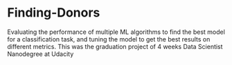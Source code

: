 # Finding-Donors
Evaluating the performance of multiple ML algorithms to find the best model for a classification task, and tuning the model to get the best results on different metrics.
This was the graduation project of 4 weeks Data Scientist Nanodegree at Udacity
